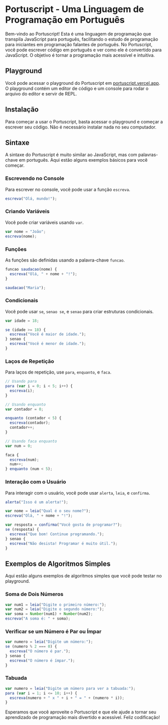 # Portuscript - Uma Linguagem de Programação em Português

Bem-vindo ao Portuscript! Esta é uma linguagem de programação que transpila JavaScript para português, facilitando o estudo de programação para iniciantes em programação falantes de português. No Portuscript, você pode escrever código em português e ver como ele é convertido para JavaScript. O objetivo é tornar a programação mais acessível e intuitiva.

## Playground

Você pode acessar o playground do Portuscript em [portuscript.vercel.app](https://portuscript.vercel.app/). O playground contém um editor de código e um console para rodar o arquivo do editor e servir de REPL.

## Instalação

Para começar a usar o Portuscript, basta acessar o playground e começar a escrever seu código. Não é necessário instalar nada no seu computador.

## Sintaxe

A sintaxe do Portuscript é muito similar ao JavaScript, mas com palavras-chave em português. Aqui estão alguns exemplos básicos para você começar.

### Escrevendo no Console

Para escrever no console, você pode usar a função `escreva`.

```javascript
escreva("Olá, mundo!");
```

### Criando Variáveis

Você pode criar variáveis usando `var`.

```javascript
var nome = "João";
escreva(nome);
```

### Funções

As funções são definidas usando a palavra-chave `funcao`.

```javascript
funcao saudacao(nome) {
  escreva("Olá, " + nome + "!");
}

saudacao("Maria");
```

### Condicionais

Você pode usar `se`, `senao se`, e `senao` para criar estruturas condicionais.

```javascript
var idade = 18;

se (idade >= 18) {
  escreva("Você é maior de idade.");
} senao {
  escreva("Você é menor de idade.");
}
```

### Laços de Repetição

Para laços de repetição, use `para`, `enquanto`, e `faca`.

```javascript
// Usando para
para (var i = 0; i < 5; i++) {
  escreva(i);
}

// Usando enquanto
var contador = 0;

enquanto (contador < 5) {
  escreva(contador);
  contador++;
}

// Usando faca enquanto
var num = 0;

faca {
  escreva(num);
  num++;
} enquanto (num < 5);
```

### Interação com o Usuário

Para interagir com o usuário, você pode usar `alerta`, `leia`, e `confirma`.

```javascript
alerta("Isso é um alerta!");

var nome = leia("Qual é o seu nome?");
escreva("Olá, " + nome + "!");

var resposta = confirma("Você gosta de programar?");
se (resposta) {
  escreva("Que bom! Continue programando.");
} senao {
  escreva("Não desista! Programar é muito útil.");
}
```

## Exemplos de Algoritmos Simples

Aqui estão alguns exemplos de algoritmos simples que você pode testar no playground.

### Soma de Dois Números

```javascript
var num1 = leia("Digite o primeiro número:");
var num2 = leia("Digite o segundo número:");
var soma = Number(num1) + Number(num2);
escreva("A soma é: " + soma);
```

### Verificar se um Número é Par ou Ímpar

```javascript
var numero = leia("Digite um número:");
se (numero % 2 === 0) {
  escreva("O número é par.");
} senao {
  escreva("O número é ímpar.");
}
```

### Tabuada

```javascript
var numero = leia("Digite um número para ver a tabuada:");
para (var i = 1; i <= 10; i++) {
  escreva(numero + " x " + i + " = " + (numero * i));
}
```

Esperamos que você aproveite o Portuscript e que ele ajude a tornar seu aprendizado de programação mais divertido e acessível. Feliz codificação!